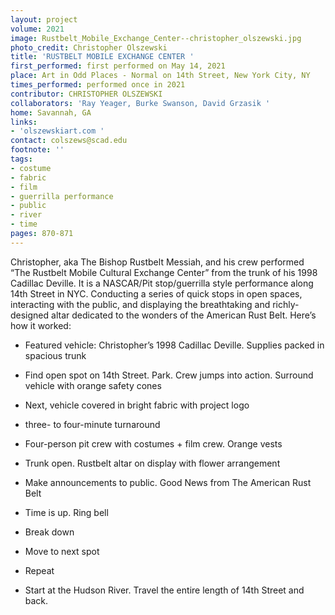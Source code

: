 ```yaml
---
layout: project
volume: 2021
image: Rustbelt_Mobile_Exchange_Center--christopher_olszewski.jpg
photo_credit: Christopher Olszewski
title: 'RUSTBELT MOBILE EXCHANGE CENTER '
first_performed: first performed on May 14, 2021
place: Art in Odd Places - Normal on 14th Street, New York City, NY
times_performed: performed once in 2021
contributor: CHRISTOPHER OLSZEWSKI
collaborators: 'Ray Yeager, Burke Swanson, David Grzasik '
home: Savannah, GA
links:
- 'olszewskiart.com '
contact: colszews@scad.edu
footnote: ''
tags:
- costume
- fabric
- film
- guerrilla performance
- public
- river
- time
pages: 870-871
---
```


Christopher, aka The Bishop Rustbelt Messiah, and his crew performed “The Rustbelt Mobile Cultural Exchange Center” from the trunk of his 1998 Cadillac Deville. It is a NASCAR/Pit stop/guerrilla style performance along 14th Street in NYC. Conducting a series of quick stops in open spaces, interacting with the public, and displaying the breathtaking and richly-designed altar dedicated to the wonders of the American Rust Belt. Here’s how it worked:

- Featured vehicle: Christopher’s 1998 Cadillac Deville. Supplies packed in spacious trunk

- Find open spot on 14th Street. Park. Crew jumps into action. Surround vehicle with orange safety cones

- Next, vehicle covered in bright fabric with project logo

- three- to four-minute turnaround

- Four-person pit crew with costumes + film crew. Orange vests

- Trunk open. Rustbelt altar on display with flower arrangement

- Make announcements to public. Good News from The American Rust Belt

- Time is up. Ring bell

- Break down

- Move to next spot

- Repeat

- Start at the Hudson River. Travel the entire length of 14th Street and back.